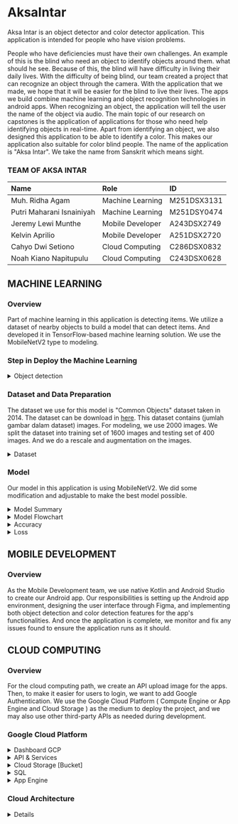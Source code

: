 # AksaIntar
Aksa Intar is an object detector and color detector application. This application is intended for people who have vision problems.

People who have deficiencies must have their own challenges. An example of this is the blind who need an object to identify objects around them. what should he see. Because of this, the blind will have difficulty in living their daily lives. With the difficulty of being blind, our team created a project that can recognize an object through the camera. With the application that we made, we hope that it will be easier for the blind to live their lives. The apps we build combine machine learning and object recognition technologies in android apps. When recognizing an object, the application will tell the user the name of the object via audio. The main topic of our research on capstones is the application of applications for those who need help identifying objects in real-time. Apart from identifying an object, we also designed this application to be able to identify a color. This makes our application also suitable for color blind people. The name of the application is "Aksa Intar". We take the name from Sanskrit which means sight.

### TEAM OF AKSA INTAR
|Name|Role|ID|
|:------|:------|:------|       
|Muh. Ridha Agam 	        |Machine Learning	|M251DSX3131|
|Putri Maharani Isnainiyah	|Machine Learning	|M251DSY0474|
|Jeremy Lewi Munthe         |Mobile Developer	|A243DSX2749|
|Kelvin Aprilio	            |Mobile Developer	|A251DSX2720|
|Cahyo Dwi Setiono	        |Cloud Computing	|C286DSX0832|
|Noah Kiano Napitupulu	    |Cloud Computing	|C243DSX0628|

## MACHINE LEARNING 

### Overview
Part of machine learning in this application is detecting items. We utilize a dataset of nearby objects to build a model that can detect items. And developed it in TensorFlow-based machine learning solution. We use the MobileNetV2 type to modeling. 

### Step in Deploy the Machine Learning 
<details>
<summary>Object detection </summary>

![flowchart of mobilenetv2 drawio](https://github.com/ridhaagam/Capstone-Project-C23-PS361/assets/71591898/892a997e-b5a4-424d-bd61-999fe60a672e)

</details>

### Dataset and Data Preparation 
The dataset we use for this model is "Common Objects" dataset taken in 2014. The dataset can be download in [here](https://cocodataset.org/#download). This dataset contains (jumlah gambar dalam dataset) images. 
For modeling, we use 2000 images. We split the dataset into training set of 1600 images and testing set of 400 images. And we do a rescale and augmentation on the images. 

<details>
<summary>Dataset</summary>
You can take a look at our filtered dataset here: https://drive.google.com/drive/folders/16VpKYq1d1T67tmIX2h-GHPJzYjYUAb9w?usp=sharing
</details>

### Model
Our model in this application is using MobileNetV2. We did some modification and adjustable to make the best model possible.
<details>
<summary>Model Summary</summary>

<img width="517" alt="Screenshot 2023-05-31 043402" src="https://github.com/ridhaagam/Capstone-Project-C23-PS361/assets/71591898/db5ad9b0-eaf7-4ab2-a12e-4b24fd05db98">

</details>

<details>
<summary>Model Flowchart</summary>

<>

</details>

<details>
<summary>Accuracy</summary>

<img width="274" alt="Screenshot 2023-05-31 044543" src="https://github.com/ridhaagam/Capstone-Project-C23-PS361/assets/71591898/4a6f85ee-e826-4acb-9903-160a24a88a64">

</details>
<details>
<summary>Loss</summary>

<img width="261" alt="Screenshot 2023-05-31 044653" src="https://github.com/ridhaagam/Capstone-Project-C23-PS361/assets/71591898/4a6b5aa7-d8cd-4fd9-9b30-a7311094f0a5">

</details>

## MOBILE DEVELOPMENT

### Overview
As the Mobile Development team, we use native Kotlin and Android Studio to create our Android app. Our responsibilities is setting up the Android app environment, designing the user interface through Figma, and implementing both object detection and color detection features for the app's functionalities. And once the application is complete, we monitor and fix any issues found to ensure the application runs as it should.
 
## CLOUD COMPUTING
### Overview
For the cloud computing path, we create an API upload image for the apps. 
Then, to make it easier for users to login, we want to add Google Authentication. We use the Google Cloud Platform ( Compute Engine or App Engine and Cloud Storage ) as the medium to deploy the project, and we may also use other third-party APIs as needed during development.
 
### Google Cloud Platform
<details>
<summary>Dashboard GCP </summary>

![image](https://github.com/ridhaagam/Capstone-Project-C23-PS361/assets/78722645/0a2c6f16-ee94-4143-94c5-7bd6825d12dd)

</details>
 
<details>
<summary>API & Services </summary>

![Untitled1](https://github.com/ridhaagam/Capstone-Project-C23-PS361/assets/78722645/d23390e6-747f-4ebd-b811-08add445c1c7)

</details>

<details>
<summary>Cloud Storage [Bucket] </summary>

![image](https://github.com/ridhaagam/Capstone-Project-C23-PS361/assets/78722645/754e1a6d-a72e-4b15-8115-0406e9b7686d)

</details>
 
<details>
<summary>SQL </summary>

![Untitled2](https://github.com/ridhaagam/Capstone-Project-C23-PS361/assets/78722645/b8e7b03a-67dd-40d7-9f92-c0e0f877bf53)

</details>
 
<details>
<summary>App Engine </summary>

![Untitled3](https://github.com/ridhaagam/Capstone-Project-C23-PS361/assets/78722645/a81df9b3-a38e-4a61-86d6-2509cc0a51c4)

</details>

### Cloud Architecture
<details>

![image](https://github.com/ridhaagam/Capstone-Project-C23-PS361/assets/78722645/cdf84d90-ec5d-4633-ae08-0f26fea5870f)

</details>
